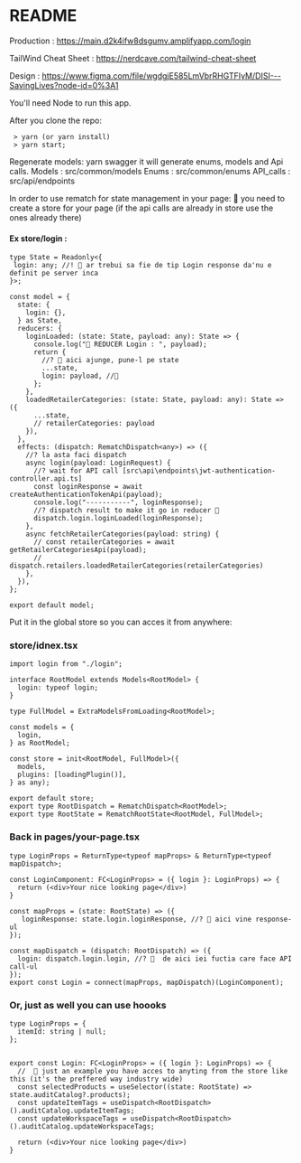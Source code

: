 # README #

Production : https://main.d2k4ifw8dsgumv.amplifyapp.com/login

TailWind Cheat Sheet : https://nerdcave.com/tailwind-cheat-sheet

Design : https://www.figma.com/file/wgdgjE585LmVbrRHGTFIyM/DISI---SavingLives?node-id=0%3A1

You'll need Node to run this app.

After you clone the repo:
```
 > yarn (or yarn install)
 > yarn start;
```
Regenerate models: yarn swagger
 it will generate enums, models and Api calls.
 Models : src/common/models
 Enums : src/common/enums
 API_calls : src/api/endpoints
 
 In order to use rematch for state management in your page:
    🍎 you need to create a store for your page (if the api calls are already in store use the ones already there)
#### Ex store/login : 
```
type State = Readonly<{
 login: any; //! 🤖 ar trebui sa fie de tip Login response da'nu e definit pe server inca
}>;
        
const model = {
  state: {
    login: {},
  } as State,
  reducers: {
    loginLoaded: (state: State, payload: any): State => {
      console.log("📅 REDUCER Login : ", payload);
      return {
        //? 🍎 aici ajunge, pune-l pe state
        ...state,
        login: payload, //🍏
      };
    },
    loadedRetailerCategories: (state: State, payload: any): State => ({
      ...state,
      // retailerCategories: payload
    }),
  },
  effects: (dispatch: RematchDispatch<any>) => ({
    //? la asta faci dispatch
    async login(payload: LoginRequest) {
      //? wait for API call [src\api\endpoints\jwt-authentication-controller.api.ts]
      const loginResponse = await createAuthenticationTokenApi(payload);
      console.log("-----------", loginResponse);
      //? dispatch result to make it go in reducer 🍎
      dispatch.login.loginLoaded(loginResponse);
    },
    async fetchRetailerCategories(payload: string) {
      // const retailerCategories = await getRetailerCategoriesApi(payload);
      // dispatch.retailers.loadedRetailerCategories(retailerCategories)
    },
  }),
};

export default model;
```

Put it in the global store so you can acces it from anywhere:
### store/idnex.tsx

```
import login from "./login";

interface RootModel extends Models<RootModel> {
  login: typeof login;
}

type FullModel = ExtraModelsFromLoading<RootModel>;

const models = {
  login,
} as RootModel;

const store = init<RootModel, FullModel>({
  models,
  plugins: [loadingPlugin()],
} as any);

export default store;
export type RootDispatch = RematchDispatch<RootModel>;
export type RootState = RematchRootState<RootModel, FullModel>;
```

### Back in pages/your-page.tsx
```
type LoginProps = ReturnType<typeof mapProps> & ReturnType<typeof mapDispatch>;

const LoginComponent: FC<LoginProps> = ({ login }: LoginProps) => {
  return (<div>Your nice looking page</div>)
}

const mapProps = (state: RootState) => ({
   loginResponse: state.login.loginResponse, //? 🍏 aici vine response-ul
});

const mapDispatch = (dispatch: RootDispatch) => ({
  login: dispatch.login.login, //? 🍎  de aici iei fuctia care face API call-ul
});
export const Login = connect(mapProps, mapDispatch)(LoginComponent);
```

### Or, just as well you can use hoooks


```
type LoginProps = {
  itemId: string | null;
};


export const Login: FC<LoginProps> = ({ login }: LoginProps) => {
  //  🍎 just an example you have acces to anyting from the store like this (it's the preffered way industry wide)
  const selectedProducts = useSelector((state: RootState) => state.auditCatalog?.products);
  const updateItemTags = useDispatch<RootDispatch>().auditCatalog.updateItemTags;
  const updateWorkspaceTags = useDispatch<RootDispatch>().auditCatalog.updateWorkspaceTags;

  return (<div>Your nice looking page</div>)
}

```


        
      
